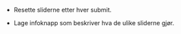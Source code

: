 - Resette sliderne etter hver submit.

- Lage infoknapp som beskriver hva de ulike sliderne gjør.


